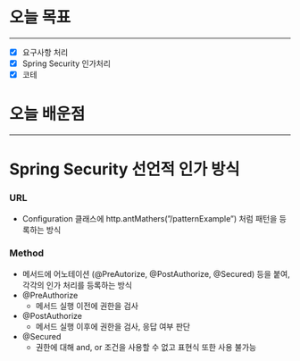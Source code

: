 # 오늘 목표

---

- [x]  요구사항 처리
- [x]  Spring Security 인가처리
- [x]  코테

# 오늘 배운점

---

# Spring Security 선언적 인가 방식

### URL

- Configuration 클래스에 http.antMathers(”/patternExample”) 처럼 패턴을 등록하는 방식

### Method

- 메서드에 어노테이션 (@PreAutorize, @PostAuthorize, @Secured) 등을 붙여, 각각의 인가 처리를 등록하는 방식
- @PreAuthorize
    - 메서드 실행 이전에 권한을 검사
- @PostAuthorize
    - 메서드 실행 이후에 권한을 검사, 응답 여부 판단
- @Secured
    - 권한에 대해 and, or 조건을 사용할 수 없고 표현식 또한 사용 불가능